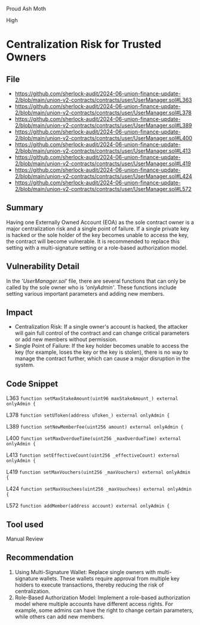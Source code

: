 Proud Ash Moth

High

# Centralization Risk for Trusted Owners

## File
- https://github.com/sherlock-audit/2024-06-union-finance-update-2/blob/main/union-v2-contracts/contracts/user/UserManager.sol#L363
- https://github.com/sherlock-audit/2024-06-union-finance-update-2/blob/main/union-v2-contracts/contracts/user/UserManager.sol#L378
- https://github.com/sherlock-audit/2024-06-union-finance-update-2/blob/main/union-v2-contracts/contracts/user/UserManager.sol#L389
- https://github.com/sherlock-audit/2024-06-union-finance-update-2/blob/main/union-v2-contracts/contracts/user/UserManager.sol#L400
- https://github.com/sherlock-audit/2024-06-union-finance-update-2/blob/main/union-v2-contracts/contracts/user/UserManager.sol#L413
- https://github.com/sherlock-audit/2024-06-union-finance-update-2/blob/main/union-v2-contracts/contracts/user/UserManager.sol#L419
- https://github.com/sherlock-audit/2024-06-union-finance-update-2/blob/main/union-v2-contracts/contracts/user/UserManager.sol#L424
- https://github.com/sherlock-audit/2024-06-union-finance-update-2/blob/main/union-v2-contracts/contracts/user/UserManager.sol#L572

## Summary
Having one Externally Owned Account (EOA) as the sole contract owner is a major centralization risk and a single point of failure. If a single private key is hacked or the sole holder of the key becomes unable to access the key, the contract will become vulnerable. It is recommended to replace this setting with a multi-signature setting or a role-based authorization model.

## Vulnerability Detail
In the _'UserManager.sol'_ file, there are several functions that can only be called by the sole owner who is _'onlyAdmin'_. These functions include setting various important parameters and adding new members.

## Impact
- Centralization Risk: If a single owner's account is hacked, the attacker will gain full control of the contract and can change critical parameters or add new members without permission.
- Single Point of Failure: If the key holder becomes unable to access the key (for example, loses the key or the key is stolen), there is no way to manage the contract further, which can cause a major disruption in the system.

## Code Snippet
L363
    `function setMaxStakeAmount(uint96 maxStakeAmount_) external onlyAdmin {`

L378
   ` function setUToken(address uToken_) external onlyAdmin {
`

L389
    `function setNewMemberFee(uint256 amount) external onlyAdmin {`

L400
    `function setMaxOverdueTime(uint256 _maxOverdueTime) external onlyAdmin {
`

L413
    `function setEffectiveCount(uint256 _effectiveCount) external onlyAdmin {`

L419
    `function setMaxVouchers(uint256 _maxVouchers) external onlyAdmin {`

L424
    `function setMaxVouchees(uint256 _maxVouchees) external onlyAdmin {`

L572
    `function addMember(address account) external onlyAdmin {`

## Tool used

Manual Review

## Recommendation

1. Using Multi-Signature Wallet: Replace single owners with multi-signature wallets. These wallets require approval from multiple key holders to execute transactions, thereby reducing the risk of centralization.
2. Role-Based Authorization Model: Implement a role-based authorization model where multiple accounts have different access rights. For example, some admins can have the right to change certain parameters, while others can add new members.